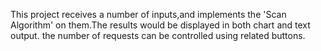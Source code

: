 This project receives a number of inputs,and implements the 'Scan Algorithm' on them.The results would be displayed in both chart and text output.
the number of requests can be controlled using related buttons.
